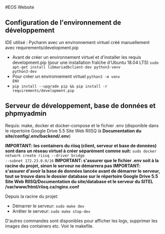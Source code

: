 #EOS Website

## Configuration de l'environnement de développement
IDE utilisé : Pycharm avec un environnement virtuel créé manuellement avec requirements/development.pip

- Avant de créer un environnement virtuel et d'installer les requis development.pip (pour une installation fraîche d'Ubuntu 18.04 LTS)
<code>sudo apt-get install libmariadbclient-dev python3-venv python3-dev</code>
- Pour créer un environnement virtuel <code>python3 -m venv ENV</code>
- <code>pip install --upgrade pip && pip install -r requirements/development.pip</code>


## Serveur de développement, base de données et phpmyadmin
Requis: make, docker et docker-compose et le fichier .env (disponible dans le répertoire Google Drive 5.5 Site Web RIISQ là **Documentation du site/config/.env/backend/.env**) 

**IMPORTANT: les containers du riisq (client, serveur et base de données) sont dans un réseau virtuel à créer séparément comme suit:** <code>sudo docker network create riisq --driver bridge --subnet 172.23.0.0/16</code>
**IMPORTANT: s'assurer que le fichier .env soit à la racine du projet, sinon le serveur ne démarrera pas**
**IMPORTANT: s'assurer d'avoir la base de données lancée avant de démarrer le serveur, tout se trouve dans le dossier database sur le répertoire Google Drive 5.5 Site Web RIISQ/Documentation du site/database et le serveur du SITEL /var/www/html/riisq.ca/nginx.conf**

Depuis la racine du projet:
- Démarrer le serveur:  <code>sudo make dev</code>
- Arrêter le serveur: <code>sudo make stop-dev</code>


D'autres commandes sont disponibles pour afficher les logs, supprimer les images des containers etc. Voir le makefile.
